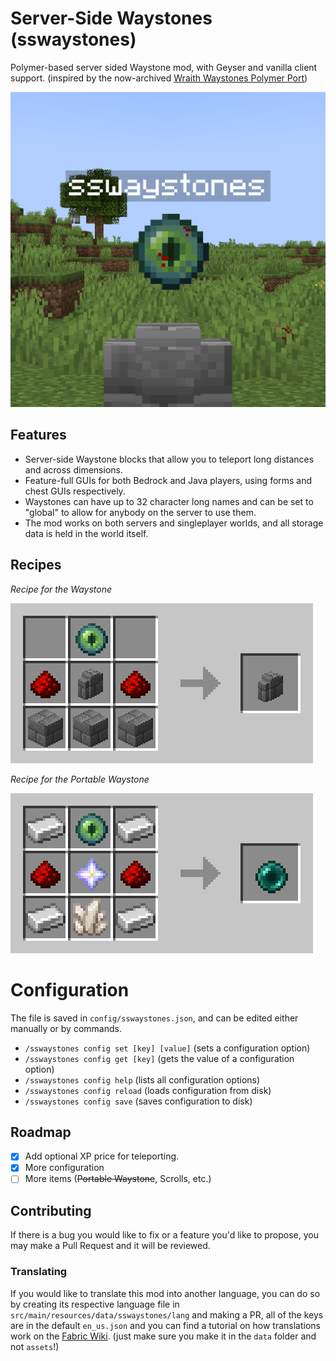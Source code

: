 # Server-Side Waystones (sswaystones)

Polymer-based server sided Waystone mod, with Geyser and vanilla client support. (inspired by the now-archived [Wraith Waystones Polymer Port](https://modrinth.com/mod/polymer-ports-waystones))

![Picture of the in-game waystone, used for the project icon](src/main/resources/assets/sswaystones/icon.png)

## Features
- Server-side Waystone blocks that allow you to teleport long distances and across dimensions.
- Feature-full GUIs for both Bedrock and Java players, using forms and chest GUIs respectively.
- Waystones can have up to 32 character long names and can be set to "global" to allow for anybody on the server to use them.
- The mod works on both servers and singleplayer worlds, and all storage data is held in the world itself.

## Recipes
*Recipe for the Waystone*

![Recipe for the Waystone](assets/waystone_recipe.png)

*Recipe for the Portable Waystone*

![Recipe for the Portable Waystone](assets/portable_waystone_recipe.png)

# Configuration
The file is saved in `config/sswaystones.json`, and can be edited either manually or by commands.
- `/sswaystones config set [key] [value]` (sets a configuration option)
- `/sswaystones config get [key]` (gets the value of a configuration option)
- `/sswaystones config help` (lists all configuration options)
- `/sswaystones config reload` (loads configuration from disk)
- `/sswaystones config save` (saves configuration to disk)

## Roadmap
- [x] Add optional XP price for teleporting.
- [x] More configuration
- [ ] More items (~~Portable Waystone~~, Scrolls, etc.)

## Contributing
If there is a bug you would like to fix or a feature you'd like to propose, you may make a Pull Request and it will be reviewed.

### Translating
If you would like to translate this mod into another language, you can do so by creating its respective language file in `src/main/resources/data/sswaystones/lang` and making a PR, all of the keys are in the default `en_us.json` and you can find a tutorial on how translations work on the [Fabric Wiki](https://fabricmc.net/wiki/tutorial:lang). (just make sure you make it in the `data` folder and not `assets`!)
